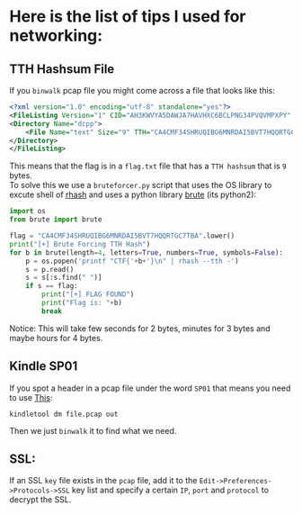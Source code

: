 # Here is the list of tips I used for networking:
## TTH Hashsum File
If you `binwalk` pcap file you might come across a file that looks like this:
```xml
<?xml version="1.0" encoding="utf-8" standalone="yes"?>
<FileListing Version="1" CID="AH3KWVYA5DAWJA7HAVHXC6BCLPNG34PVQVMPXPY" Base="/" Generator="EiskaltDC++ 2.2.9">
<Directory Name="dcpp">
	<File Name="text" Size="9" TTH="CA4CMF34SHRUQIBG6MNRDAI5BVT7HQQRTGC7TBA"/>
</Directory>
</FileListing>
```
This means that the flag is in a `flag.txt` file that has a `TTH hashsum` that is `9` bytes.  
To solve this we use a `bruteforcer.py` script that uses the OS library to excute shell of [rhash](https://github.com/rhash/RHash) and uses a python library [brute](https://github.com/rdegges/brute) (its python2):  
```py
import os
from brute import brute

flag = "CA4CMF34SHRUQIBG6MNRDAI5BVT7HQQRTGC7TBA".lower()
print("[+] Brute Forcing TTH Hash")
for b in brute(length=4, letters=True, numbers=True, symbols=False):
	p = os.popen('printf "CTF{'+b+'}\n" | rhash --tth -')
	s = p.read()
	s = s[:s.find(" ")]
	if s == flag:
		print("[+] FLAG FOUND")
		print("Flag is: "+b)
		break
```
Notice: This will take few seconds for 2 bytes, minutes for 3 bytes and maybe hours for 4 bytes.

## Kindle SP01
If you spot a header in a pcap file under the word `SP01` that means you need to use [This](https://github.com/NiLuJe/KindleTool):
```
kindletool dm file.pcap out
```
Then we just `binwalk` it to find what we need.

## SSL:

If an SSL `key` file exists in the `pcap` file, add it to the `Edit->Preferences->Protocols->SSL` key list and specify a certain `IP`, `port` and `protocol` to decrypt the SSL.
